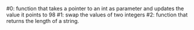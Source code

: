 #0: function that takes a pointer to an int as parameter and updates the value it points to 98
#1: swap the values of two integers
#2: function that returns the length of a string.
